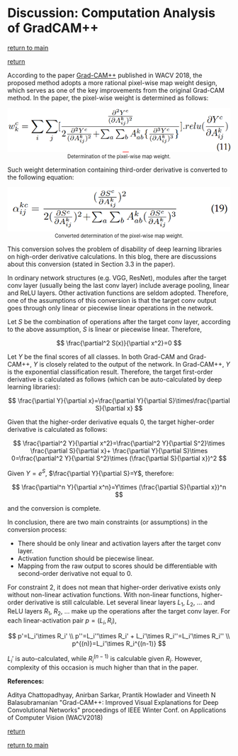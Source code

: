 <head>
    <script src="https://cdn.mathjax.org/mathjax/latest/MathJax.js?config=TeX-AMS-MML_HTMLorMML" type="text/javascript"></script>
    <script type="text/x-mathjax-config">
        MathJax.Hub.Config({
            tex2jax: {
            skipTags: ['script', 'noscript', 'style', 'textarea', 'pre'],
            inlineMath: [['$','$']]
            }
        });
    </script>
</head>

# Discussion: Computation Analysis of GradCAM++

[return to main](../../../index.md)

[return](../../blogs.md)

According to the paper [Grad-CAM++](https://arxiv.org/abs/1710.11063) published in WACV 2018,
the proposed method adopts a more rational pixel-wise map weight design,
which serves as one of the key improvements from the original Grad-CAM method.
In the paper, the pixel-wise weight is determined as follows:

<div align="center">
    <img src="./weight.png" height="100" alt="Pixel-wise weight determination"/>
    <center style="font-size:80%">Determination of the pixel-wise map weight.</center>
</div>

Such weight determination containing third-order derivative is converted to the following equation:

<div align="center">
    <img src="./converted_weight.png" height="100" alt="Converted pixel-wise weight determination"/>
    <center style="font-size:80%">Converted determination of the pixel-wise map weight.</center>
</div>

This conversion solves the problem of disability of deep learning libraries on high-order derivative calculations.
In this blog, there are discussions about this conversion (stated in Section 3.3 in the paper).

In ordinary network structures (e.g. VGG, ResNet),
modules after the target conv layer (usually being the last conv layer) include average pooling, linear and ReLU layers.
Other activation functions are seldom adopted.
Therefore, one of the assumptions of this conversion is that
the target conv output goes through only linear or piecewise linear operations in the network.

Let $S$ be the combination of operations after the target conv layer,
according to the above assumption, $S$ is linear or piecewise linear.
Therefore,

$$
\frac{\partial^2 S(x)}{\partial x^2}=0
$$

Let $Y$ be the final scores of all classes.
In both Grad-CAM and Grad-CAM++, $Y$ is closely related to the output of the network.
In Grad-CAM++, $Y$ is the exponential classification result.
Therefore, the target first-order derivative is calculated as follows
(which can be auto-calculated by deep learning libraries):

$$
\frac{\partial Y}{\partial x}=\frac{\partial Y}{\partial S}\times\frac{\partial S}{\partial x}
$$

Given that the higher-order derivative equals 0,
the target higher-order derivative is calculated as follows:

$$
\frac{\partial^2 Y}{\partial x^2}=\frac{\partial^2 Y}{\partial S^2}\times \frac{\partial S}{\partial x}+
\frac{\partial Y}{\partial S}\times 0=\frac{\partial^2 Y}{\partial S^2}\times (\frac{\partial S}{\partial x})^2
$$

Given $Y=e^S$, $\frac{\partial Y}{\partial S}=Y$, therefore:

$$
\frac{\partial^n Y}{\partial x^n}=Y\times (\frac{\partial S}{\partial x})^n
$$

and the conversion is complete.

In conclusion, there are two main constraints (or assumptions) in the conversion process:
- There should be only linear and activation layers after the target conv layer.
- Activation function should be piecewise linear.
- Mapping from the raw output to scores should be differentiable with second-order derivative not equal to 0.

For constraint 2, it does not mean that higher-order derivative exists only without non-linear activation functions.
With non-linear functions, higher-order derivative is still calculable.
Let several linear layers $L_1$, $L_2$, ... and ReLU layers $R_1$, $R_2$, ...
make up the operations after the target conv layer.
For each linear-activation pair $p=(L_i,R_i)$,

$$
p'=L_i'\times R_i' \\
p''=L_i''\times R_i' + L_i'\times R_i''=L_i'\times R_i'' \\
p^{(n)}=L_i'\times R_i^{(n-1)}
$$

$L_i'$ is auto-calculated, while $R_i^{(n-1)}$ is calculable given $R_i$.
However, complexity of this occasion is much higher than that in the paper.

**References:**

Aditya Chattopadhyay, Anirban Sarkar, Prantik Howlader and Vineeth N Balasubramanian "Grad-CAM++: Improved Visual Explanations for Deep Convolutional Networks" proceedings of IEEE Winter Conf. on Applications of Computer Vision (WACV2018)

[return](../../blogs.md)

[return to main](../../../index.md)

